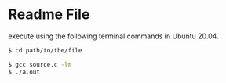# Readme File

execute using the following terminal commands in Ubuntu 20.04.
```bash 
$ cd path/to/the/file
```
```bash 
$ gcc source.c -lm
$ ./a.out
```
